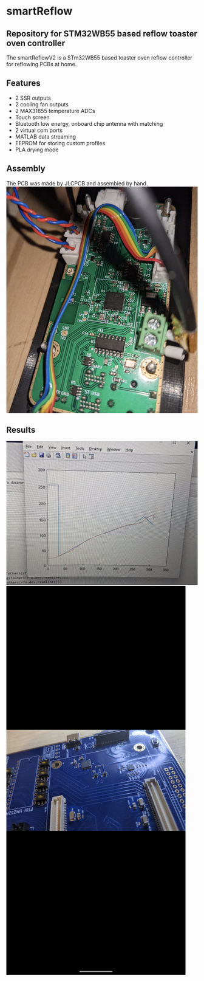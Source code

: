 # smartReflow
## Repository for STM32WB55 based reflow toaster oven controller

The smartReflowV2 is a STm32WB55 based toaster oven reflow controller for reflowing PCBs at home. 

## Features
- 2 SSR outputs
- 2 cooling fan outputs
- 2 MAX31855 temperature ADCs
- Touch screen
- Bluetooth low energy, onboard chip antenna with matching
- 2 virtual com ports 
- MATLAB data streaming
- EEPROM for storing custom profiles
- PLA drying mode

## Assembly
The PCB was made by JLCPCB and assembled by hand.
![alt text](Pictures/PCB/PCB4.png "Assembled PCB")

## Results
![alt text](Pictures/Results/MatlabData.png "matlab")
![alt text](Pictures/Results/Soldering2.png "qfn soldering")